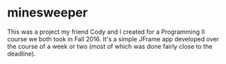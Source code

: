 # minesweeper

This was a project my friend Cody and I created for a Programming II course we both took in Fall 2016. It's a simple JFrame app developed over the course of a week or two (most of which was done fairly close to the deadline).

